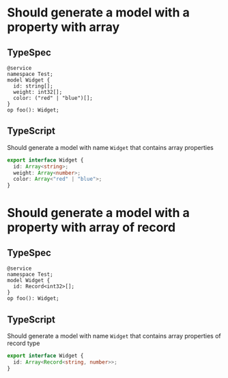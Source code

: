 # Should generate a model with a property with array

## TypeSpec

```tsp
@service
namespace Test;
model Widget {
  id: string[];
  weight: int32[];
  color: ("red" | "blue")[];
}
op foo(): Widget;
```

## TypeScript

Should generate a model with name `Widget` that contains array properties

```ts src/models/models.ts interface Widget
export interface Widget {
  id: Array<string>;
  weight: Array<number>;
  color: Array<"red" | "blue">;
}
```

# Should generate a model with a property with array of record

## TypeSpec

```tsp
@service
namespace Test;
model Widget {
  id: Record<int32>[];
}
op foo(): Widget;
```

## TypeScript

Should generate a model with name `Widget` that contains array properties of record type

```ts src/models/models.ts interface Widget
export interface Widget {
  id: Array<Record<string, number>>;
}
```
